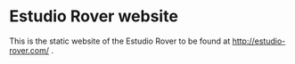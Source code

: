 # Estudio Rover website

This is the static website of the Estudio Rover to be found at http://estudio-rover.com/ .

